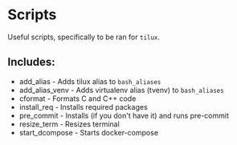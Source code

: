 # Scripts

Useful scripts, specifically to be ran for `tilux`.

## Includes:

- add_alias - Adds tilux alias to `bash_aliases`
- add_alias_venv - Adds virtualenv alias (tvenv) to `bash_aliases`
- cformat - Formats C and C++ code
- install_req - Installs required packages
- pre_commit - Installs (if you don't have it) and runs pre-commit
- resize_term - Resizes terminal
- start_dcompose - Starts docker-compose
